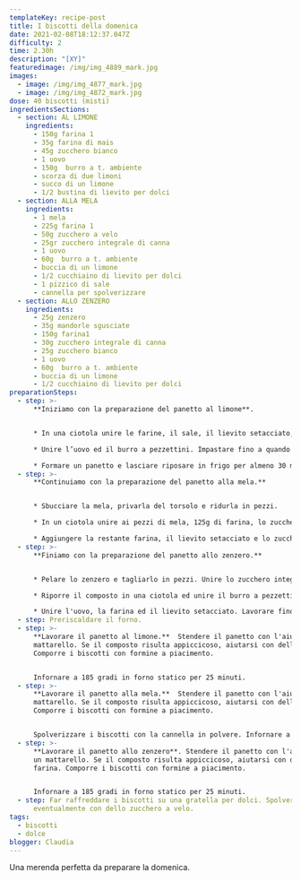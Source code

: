 ```yaml
---
templateKey: recipe-post
title: I biscotti della domenica
date: 2021-02-08T18:12:37.047Z
difficulty: 2
time: 2.30h
description: "[XY]"
featuredimage: /img/img_4889_mark.jpg
images:
  - image: /img/img_4877_mark.jpg
  - image: /img/img_4872_mark.jpg
dose: 40 biscotti (misti)
ingredientsSections:
  - section: AL LIMONE
    ingredients:
      - 150g farina 1
      - 35g farina di mais
      - 45g zucchero bianco
      - 1 uovo
      - 150g  burro a t. ambiente
      - scorza di due limoni
      - succo di un limone
      - 1/2 bustina di lievito per dolci
  - section: ALLA MELA
    ingredients:
      - 1 mela
      - 225g farina 1
      - 50g zucchero a velo
      - 25gr zucchero integrale di canna
      - 1 uovo
      - 60g  burro a t. ambiente
      - buccia di un limone
      - 1/2 cucchiaino di lievito per dolci
      - 1 pizzico di sale
      - cannella per spolverizzare
  - section: ALLO ZENZERO
    ingredients:
      - 25g zenzero
      - 35g mandorle sgusciate
      - 150g farina1
      - 30g zucchero integrale di canna
      - 25g zucchero bianco
      - 1 uovo
      - 60g  burro a t. ambiente
      - buccia di un limone
      - 1/2 cucchiaino di lievito per dolci
preparationSteps:
  - step: >-
      **Iniziamo con la preparazione del panetto al limone**.


      * In una ciotola unire le farine, il sale, il lievito setacciato, lo zucchero e la scorza grattugiata dei limoni. Aggiungere un cucchiaio di succo di limone e mescolare.

      * Unire l’uovo ed il burro a pezzettini. Impastare fino a quando il burro non si sarà sciolto con il calore delle mani.

      * Formare un panetto e lasciare riposare in frigo per almeno 30 minuti.
  - step: >-
      **Continuiamo con la preparazione del panetto alla mela.**


      * Sbucciare la mela, privarla del torsolo e ridurla in pezzi.

      * In un ciotola unire ai pezzi di mela, 125g di farina, lo zucchero a velo, il sale, la buccia di limone, il burro tagliato a pezzetti. Mescolare. Aggiungere l'uovo. Impastare con le mani.

      * Aggiungere la restante farina, il lievito setacciato e lo zucchero di canna.   Impastare fino ad ottenere un panetto omogeneo.  Riporre in frigo a riposo per almeno 30 minuti.
  - step: >-
      **Finiamo con la preparazione del panetto allo zenzero.**


      * Pelare lo zenzero e tagliarlo in pezzi. Unire lo zucchero integrale e le mandorle sgusciate allo zenzero in un mixer. Frullare.

      * Riporre il composto in una ciotola ed unire il burro a pezzettini, la scorza di limone e lo zucchero bianco. Impastare cercando di sgretolare il burro con il calore delle mani.

      * Unire l'uovo, la farina ed il lievito setacciato. Lavorare fino ad ottenere un panetto omogeneo.  Riporre in frigo a riposo per almeno 30 minuti.
  - step: Preriscaldare il forno.
  - step: >-
      **Lavorare il panetto al limone.**  Stendere il panetto con l'aiuto di un
      mattarello. Se il composto risulta appiccicoso, aiutarsi con della farina.
      Comporre i biscotti con formine a piacimento.


      Infornare a 185 gradi in forno statico per 25 minuti.
  - step: >-
      **Lavorare il panetto alla mela.**  Stendere il panetto con l'aiuto di un
      mattarello. Se il composto risulta appiccicoso, aiutarsi con della farina.
      Comporre i biscotti con formine a piacimento.


      Spolverizzare i biscotti con la cannella in polvere. Infornare a 180 gradi in forno statico per 20 minuti.
  - step: >-
      **Lavorare il panetto allo zenzero**. Stendere il panetto con l'aiuto di
      un mattarello. Se il composto risulta appiccicoso, aiutarsi con della
      farina. Comporre i biscotti con formine a piacimento.


      Infornare a 185 gradi in forno statico per 25 minuti.
  - step: Far raffreddare i biscotti su una gratella per dolci. Spolverizzare
      eventualmente con dello zucchero a velo.
tags:
  - biscotti
  - dolce
blogger: Claudia
---
```

Una merenda perfetta da preparare la domenica.